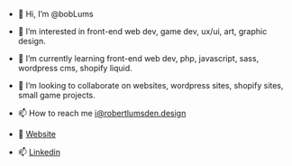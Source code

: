 - 👋 Hi, I’m @bobLums

- 👀 I’m interested in front-end web dev, game dev, ux/ui, art, graphic design.

- 🌱 I’m currently learning front-end web dev, php, javascript, sass, wordpress cms, shopify liquid.

- 💞️ I’m looking to collaborate on websites, wordpress sites, shopify sites, small game projects.

- 📫 How to reach me i@robertlumsden.design

- 🌱 [Website](https://robertlumsden.design/)

- 📫 [Linkedin](https://www.linkedin.com/in/robert-ml-lumsden/)
